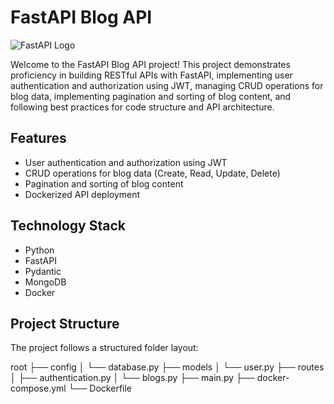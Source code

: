 # FastAPI Blog API

![FastAPI Logo](https://fastapi.tiangolo.com/img/logo-margin/logo-teal.png)

Welcome to the FastAPI Blog API project! This project demonstrates proficiency in building RESTful APIs with FastAPI, implementing user authentication and authorization using JWT, managing CRUD operations for blog data, implementing pagination and sorting of blog content, and following best practices for code structure and API architecture.

## Features

- User authentication and authorization using JWT
- CRUD operations for blog data (Create, Read, Update, Delete)
- Pagination and sorting of blog content
- Dockerized API deployment

## Technology Stack

- Python
- FastAPI
- Pydantic
- MongoDB
- Docker

## Project Structure

The project follows a structured folder layout:

root
├── config
│ └── database.py
├── models
│ └── user.py
├── routes
│ ├── authentication.py
│ └── blogs.py
├── main.py
├── docker-compose.yml
└── Dockerfile
